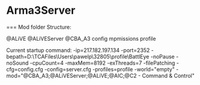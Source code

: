 # Arma3Server

=== Mod folder Structure:

@ALiVE
@ALiVEServer
@CBA_A3
config
mpmissions
profile
 
Current startup command:
-ip=217.182.197.134 -port=2352 -bepath=D:\TCAFiles\Users\pawelp\32805\profile\BattlEye -noPause -noSound -cpuCount=4 -maxMem=8192 -exThreads=7 -filePatching -cfg=config.cfg -config=server.cfg -profiles=profile -world="empty" -mod="@CBA_A3;@ALiVEServer;@ALiVE;@AIC;@C2 - Command & Control"
